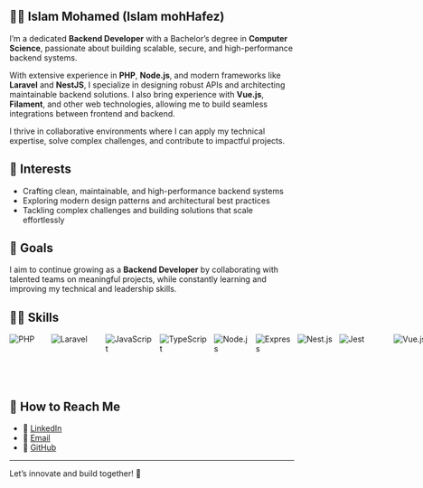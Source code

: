 ## 👨‍💻 Islam Mohamed (Islam mohHafez)
I’m a dedicated **Backend Developer** with a Bachelor’s degree in **Computer Science**, passionate about building scalable, secure, and high-performance backend systems.

With extensive experience in **PHP**, **Node.js**, and modern frameworks like **Laravel** and **NestJS**, I specialize in designing robust APIs and architecting maintainable backend solutions. I also bring experience with **Vue.js**, **Filament**, and other web technologies, allowing me to build seamless integrations between frontend and backend.

I thrive in collaborative environments where I can apply my technical expertise, solve complex challenges, and contribute to impactful projects.


## 🚀 Interests
- Crafting clean, maintainable, and high-performance backend systems  
- Exploring modern design patterns and architectural best practices  
- Tackling complex challenges and building solutions that scale effortlessly


## 🌟 Goals
I aim to continue growing as a **Backend Developer** by collaborating with talented teams on meaningful projects, while constantly learning and improving my technical and leadership skills.


## 🤹‍♀️ Skills
<div style="display: flex; align-items: flex-start; gap: 10px;">
  <img src="https://cdn.jsdelivr.net/gh/devicons/devicon/icons/php/php-original.svg" alt="PHP" width="64" height="64" />
  <img src="https://cdn.worldvectorlogo.com/logos/laravel-2.svg" alt="Laravel" width="86" height="86" />
  <img src="https://techstack-generator.vercel.app/js-icon.svg" alt="JavaScript" width="86" height="86" />
  <img src="https://techstack-generator.vercel.app/ts-icon.svg" alt="TypeScript" width="86" height="86" />
  <img src="https://nodejs.org/static/images/logo.svg" alt="Node.js" width="64" height="64" />
  <img src="https://cdn.jsdelivr.net/gh/devicons/devicon/icons/express/express-original.svg" alt="Express" width="64" height="64" />
  <img src="https://nestjs.com/logo-small-gradient.d792062c.svg" alt="Nest.js" width="64" height="64" />
  <img src="https://techstack-generator.vercel.app/jest-icon.svg" alt="Jest" width="86" height="86" />
  <img src="https://cdn.jsdelivr.net/gh/devicons/devicon/icons/vuejs/vuejs-original.svg" alt="Vue.js" width="64" height="64" />
  <img src="https://techstack-generator.vercel.app/mysql-icon.svg" alt="MySql" width="86" height="86" />
  <img src="https://raw.githubusercontent.com/devicons/devicon/master/icons/postgresql/postgresql-original.svg" alt="PostgreSQL" width="64" height="64" />
  <img src="https://raw.githubusercontent.com/mongodb-js/leaf/master/mongodb-leaf.svg" alt="MongoDB" width="64" height="64" />
  <img src="https://raw.githubusercontent.com/devicons/devicon/master/icons/mariadb/mariadb-original.svg" alt="MariaDB" width="64" height="64" />
  <img src="https://techstack-generator.vercel.app/restapi-icon.svg" alt="REST API" width="86" height="86" />
  <img src="https://techstack-generator.vercel.app/docker-icon.svg" alt="Docker" width="86" height="86" />
  <img src="https://techstack-generator.vercel.app/nginx-icon.svg" alt="Nginx" width="86" height="86" />
  <img src="https://techstack-generator.vercel.app/prettier-icon.svg" alt="Prettier" width="86" height="86" />
  <img src="https://cdn.jsdelivr.net/gh/devicons/devicon/icons/git/git-original.svg" alt="Git" width="64" height="64" />
  <img src="https://techstack-generator.vercel.app/github-icon.svg" alt="GitHub" width="86" height="86" />
  <img src="https://cdn.jsdelivr.net/gh/devicons/devicon/icons/jira/jira-original.svg" alt="Jira" width="64" height="64" />
  <img src="https://cdn.worldvectorlogo.com/logos/clickup.svg" alt="ClickUp" width="86" height="86" />
  <img src="https://cdn.jsdelivr.net/gh/devicons/devicon/icons/trello/trello-plain.svg" alt="Trello" width="64" height="64" />
  <img src="https://cdn.jsdelivr.net/gh/devicons/devicon/icons/slack/slack-original.svg" alt="Slack" width="64" height="64" />
  <img src="https://cdn.jsdelivr.net/gh/devicons/devicon/icons/figma/figma-original.svg" alt="Figma" width="64" height="64" />
</div>


## 🔗 How to Reach Me
- 💼 <a href="https://www.linkedin.com/in/eng-islammohhafez" target="_blank">LinkedIn</a>
- 📧 <a href="mailto:islam.mohhafez@gmail.com" target="_blank">Email</a>
- 🐙 <a href="https://github.com/Eng-IslamMoh" target="_blank">GitHub</a>


---


Let’s innovate and build together! 🚀
